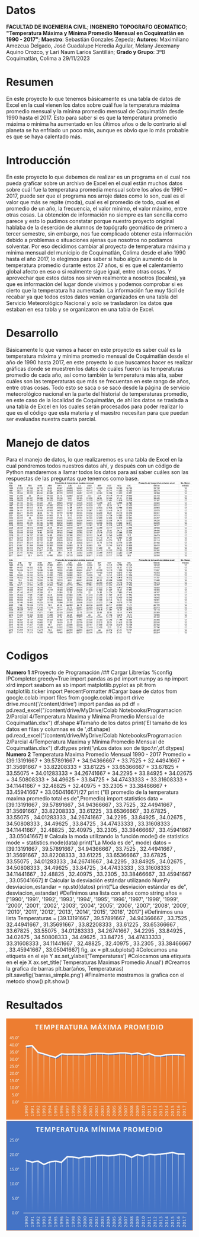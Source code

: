 # Datos

**FACULTAD DE INGENIERIA CIVIL**;
**INGENIERO TOPOGRAFO GEOMATICO**;
**"Temperatura Máxima y Mínima Promedio Mensual en Coquimatlán en 1990 - 2017”**;
**Maestro**: Sebastián Gonzales Zepeda;
**Autores**: 
Maximiliano Amezcua Delgado,
José Guadalupe Heredia Aguilar,
Melany Jexemany Aquino Orozco, y 
Lari Naum Larios Santillán; 
**Grado y Grupo**: 3ºB
Coquimatlán, Colima a 29/11/2023

# Resumen
En este proyecto lo que tenemos básicamente es una tabla de datos de Excel en la cual vienen los datos sobre cuál fue la temperatura máxima promedio mensual y la mínima promedio mensual de Coquimatlán desde 1990 hasta el 2017.
Esto para saber si es que la temperatura promedio máxima o mínima ha aumentado en los últimos años o de lo contrario si el planeta se ha enfriado un poco más, aunque es obvio que lo más probable es que se haya calentado más.

# Introducción
En este proyecto lo que debemos de realizar es un programa en el cual nos pueda graficar sobre un archivo de Excel en el cual están muchos datos sobre cuál fue la temperatura promedia mensual sobre los años de 1990 – 2017, puede ser que el programa nos arroje datos como lo son, cual es el valor que más se repite (moda), cual es el promedio de todo, cual es el promedio de un año, la frecuencia, el valor mínimo, el valor máximo, entre otras cosas.
La obtención de información no siempre es tan sencilla como parece y esto lo pudimos constatar porque nuestro proyecto original hablaba de la deserción de alumnos de topógrafo geomático de primero a tercer semestre, sin embargo, nos fue complicado obtener esta información debido a problemas o situaciones ajenas que nosotros no podíamos solventar. 
Por eso decidimos cambiar al proyecto de temperatura máxima y mínima mensual del municipio de Coquimatlán, Colima desde el año 1990 hasta el año 2017, lo elegimos para saber si hubo algún aumento de la temperatura promedio durante estos 27 años, si es que el calentamiento global afecto en eso o si realmente sigue igual, entre otras cosas.
Y aprovechar que estos datos nos sirven realmente a nosotros (locales), ya que es información del lugar donde vivimos y podemos comprobar si es cierto que la temperatura ha aumentado.
La información fue muy fácil de recabar ya que todos estos datos venían organizados en una tabla del Servicio Meteorológico Nacional y solo se trasladaron los datos que estaban en esa tabla y se organizaron en una tabla de Excel.

# Desarrollo
Básicamente lo que vamos a hacer en este proyecto es saber cuál es la temperatura máxima y mínima promedio mensual de Coquimatlán desde el año de 1990 hasta 2017, en este proyecto lo que buscamos hacer es realizar gráficas donde se muestren los datos de cuáles fueron las temperaturas promedio de cada año, así como también la temperatura más alta, saber cuáles son las temperaturas que más se frecuentan en este rango de años, entre otras cosas.
Todo esto se saca o se sacó desde la página de servicio meteorológico nacional en la parte del historial de temperaturas promedio, en este caso de la localidad de Coquimatlán, de ahí los datos se traslada a una tabla de Excel en los cuales serán procesados para poder realizar lo que es el código que esta materia y el maestro necesitan para que puedan ser evaluadas nuestra cuarta parcial.

# Manejo de datos
Para el manejo de datos, lo que realizaremos es una tabla de Excel en la cual pondremos todos nuestros datos ahí, y después con un código de Python mandaremos a llamar todos los datos para así saber cuáles son las respuestas de las preguntas que tenemos como base.
![](https://github.com/joseheredia01/Proyecto/blob/main/manejo%20de%20datos%201.jpg?raw=true)

# Codigos
**Numero 1**
#Proyecto de Programación
/## Cargar Librerías
%config IPCompleter.greedy=True
import pandas as pd
import numpy as np
import xlrd
import seaborn as sb
import matplotlib.pyplot as plt
from matplotlib.ticker import PercentFormatter
#Cargar base de datos
from google.colab import files
from google.colab import drive
drive.mount('/content/drive')
import pandas as pd
df = pd.read\_excel("/content/drive/MyDrive/Colab Notebooks/Programacion 2/Parcial 4/Temperatura Maxima y Minima Promedio Mensual de Coquimatlán.xlsx")
df.shape
#Tamaño de los datos
print('El tamaño de los datos en filas y columnas es de ',df.shape)
pd.read\_excel("/content/drive/MyDrive/Colab Notebooks/Programacion 2/Parcial 4/Temperatura Maxima y Minima Promedio Mensual de Coquimatlán.xlsx")
df.dtypes
print('\nLos datos son de tipo:\n',df.dtypes)
**Numero 2**
Temperatura Maxima Promedio Mensual 1990 - 2017
Promedio = (39.13191667 + 39.57891667 + 34.94366667 + 33.7525 + 32.44941667 + 31.35691667 + 33.82208333 + 33.61225 + 33.65366667 + 33.67825 + 33.55075 + 34.01283333 + 34.26741667 + 34.2295 + 33.84925 + 34.02675 + 34.50808333 + 34.49625 + 33.84725 + 34.47433333 + 33.31608333 + 34.11441667 + 32.48825 + 32.40975 + 33.2305 + 33.38466667 + 33.45941667 + 33.05041667)/27
print ("El promedio de la temperatura maxima promedio total es de",Promedio)
import statistics
data = [39.13191667 , 39.57891667 , 34.94366667 , 33.7525 , 32.44941667 , 31.35691667 , 33.82208333 , 33.61225 , 33.65366667 , 33.67825 , 33.55075 , 34.01283333 , 34.26741667 , 34.2295 , 33.84925 , 34.02675 , 34.50808333 , 34.49625 , 33.84725 , 34.47433333 , 33.31608333 , 34.11441667 , 32.48825 , 32.40975 , 33.2305 , 33.38466667 , 33.45941667 , 33.05041667]
\# Calcula la moda utilizando la función mode() de statistics
mode = statistics.mode(data)
print("La Moda es de", mode)
datos = [39.13191667 , 39.57891667 , 34.94366667 , 33.7525 , 32.44941667 , 31.35691667 , 33.82208333 , 33.61225 , 33.65366667 , 33.67825 , 33.55075 , 34.01283333 , 34.26741667 , 34.2295 , 33.84925 , 34.02675 , 34.50808333 , 34.49625 , 33.84725 , 34.47433333 , 33.31608333 , 34.11441667 , 32.48825 , 32.40975 , 33.2305 , 33.38466667 , 33.45941667 , 33.05041667]
\# Calcular la desviación estándar utilizando NumPy
desviacion\_estandar = np.std(datos)
print("La desviación estándar es de", desviacion\_estandar)
#Definimos una lista con años como string
años = ['1990', '1991', '1992', '1993', '1994', '1995', '1996', '1997', '1998', '1999', '2000', '2001', '2002', '2003', '2004', '2005', '2006', '2007', '2008', '2009', '2010', '2011', '2012', '2013', '2014', '2015', '2016', '2017']
#Definimos una lista
Temperaturas = [39.13191667 , 39.57891667 , 34.94366667 , 33.7525 , 32.44941667 , 31.35691667 , 33.82208333 , 33.61225 , 33.65366667 , 33.67825 , 33.55075 , 34.01283333 , 34.26741667 , 34.2295 , 33.84925 , 34.02675 , 34.50808333 , 34.49625 , 33.84725 , 34.47433333 , 33.31608333 , 34.11441667 , 32.48825 , 32.40975 , 33.2305 , 33.38466667 , 33.45941667 , 33.05041667]
fig, ax = plt.subplots()
#Colocamos una etiqueta en el eje Y
ax.set\_ylabel('Temperaturas')
#Colocamos una etiqueta en el eje X
ax.set\_title('Temperaturas Maximas Promedio Anual')
#Creamos la grafica de barras
plt.bar(años, Temperaturas)
plt.savefig('barras\_simple.png')
#Finalmente mostramos la grafica con el metodo show()
plt.show()
# Resultados
![](https://github.com/joseheredia01/Proyecto/blob/main/grafica1.jpg?raw=true)
![](https://github.com/joseheredia01/Proyecto/blob/main/grafica2.jpg?raw=true)
